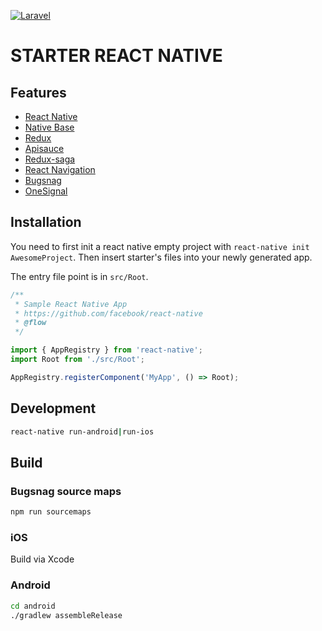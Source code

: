 [![Laravel](https://cdn-images-1.medium.com/max/700/1*IIon4wW05TT3tGGzVPQvUw.png)](https://facebook.github.io/react-native/)

# STARTER REACT NATIVE

## Features

- [React Native](https://facebook.github.io/react-native/)
- [Native Base](https://nativebase.io/)
- [Redux](http://redux.js.org/)
- [Apisauce](https://github.com/infinitered/apisauce)
- [Redux-saga](https://github.com/redux-saga/redux-saga)
- [React Navigation](https://github.com/react-community/react-navigation)
- [Bugsnag](https://www.bugsnag.com/)
- [OneSignal](https://onesignal.com/)

## Installation

You need to first init a react native empty project with `react-native init AwesomeProject`.
Then insert starter's files into your newly generated app.

The entry file point is in `src/Root`.

```js
/**
 * Sample React Native App
 * https://github.com/facebook/react-native
 * @flow
 */

import { AppRegistry } from 'react-native';
import Root from './src/Root';

AppRegistry.registerComponent('MyApp', () => Root);

```

## Development
```bash
react-native run-android|run-ios
```

## Build

### Bugsnag source maps
```bash
npm run sourcemaps
```

### iOS 
Build via Xcode

### Android
```bash
cd android
./gradlew assembleRelease
```